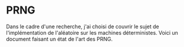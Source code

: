 # PRNG
Dans le cadre d'une recherche, j'ai choisi de couvrir le sujet de l'implémentation de l'aléatoire sur les machines déterministes. Voici un document faisant un état de l'art des PRNG.
